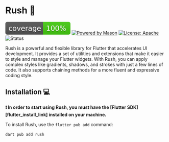 # Rush 🚀

![coverage][coverage_badge]
[![Powered by Mason](https://img.shields.io/endpoint?url=https%3A%2F%2Ftinyurl.com%2Fmason-badge)](https://github.com/felangel/mason)
[![License: Apache][license_badge]][license_link]
![Status][fast]

Rush is a powerful and flexible library for Flutter that accelerates UI development. It provides a set of utilities and extensions that make it easier to style and manage your Flutter widgets. With Rush, you can apply complex styles like gradients, shadows, and strokes with just a few lines of code. It also supports chaining methods for a more fluent and expressive coding style.

## Installation 💻

**❗ In order to start using Rush, you must have the [Flutter SDK][flutter_install_link] installed on your machine.**

To install Rush, use the `flutter pub add` command:

```sh
dart pub add rush
```

[coverage_badge]: coverage_badge.svg
[license_badge]: https://img.shields.io/badge/license-apache-red.svg
[license_link]: https://opensource.org/license/apache-2-0/
[fast]: https://img.shields.io/badge/fast-3763f5

